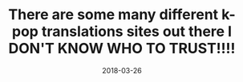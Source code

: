 ---
title: "There are some many different k-pop translations sites out there I DON'T KNOW WHO TO TRUST!!!!"
date: 2018-03-26
---